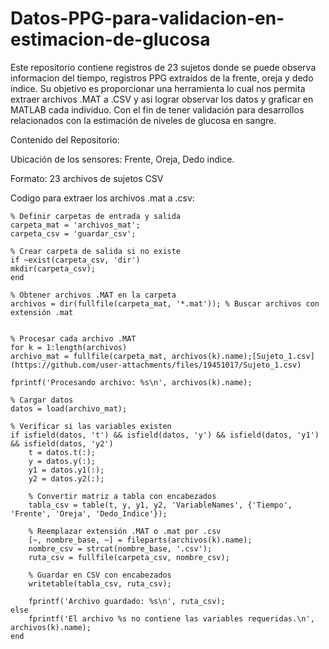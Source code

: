 # Datos-PPG-para-validacion-en-estimacion-de-glucosa
Este repositorio contiene registros de 23 sujetos donde se puede observa informacion del tiempo, registros PPG extraídos de la frente, oreja y dedo índice. Su objetivo es proporcionar una herramienta lo cual nos permita extraer archivos .MAT a .CSV y asi lograr observar los datos y graficar en MATLAB cada individuo. Con el fin de tener validación para desarrollos relacionados con la estimación de niveles de glucosa en sangre.

Contenido del Repositorio:

Ubicación de los sensores: Frente, Oreja, Dedo indice.

Formato: 23 archivos de sujetos CSV


Codigo para extraer los archivos .mat a .csv:

    % Definir carpetas de entrada y salida
    carpeta_mat = 'archivos_mat'; 
    carpeta_csv = 'guardar_csv';  

    % Crear carpeta de salida si no existe
    if ~exist(carpeta_csv, 'dir')
    mkdir(carpeta_csv);
    end

    % Obtener archivos .MAT en la carpeta
    archivos = dir(fullfile(carpeta_mat, '*.mat')); % Buscar archivos con extensión .mat


    % Procesar cada archivo .MAT
    for k = 1:length(archivos)
    archivo_mat = fullfile(carpeta_mat, archivos(k).name);[Sujeto_1.csv](https://github.com/user-attachments/files/19451017/Sujeto_1.csv)

    fprintf('Procesando archivo: %s\n', archivos(k).name);
    
    % Cargar datos
    datos = load(archivo_mat);
    
    % Verificar si las variables existen
    if isfield(datos, 't') && isfield(datos, 'y') && isfield(datos, 'y1') && isfield(datos, 'y2')
        t = datos.t(:);
        y = datos.y(:);
        y1 = datos.y1(:);
        y2 = datos.y2(:);

        % Convertir matriz a tabla con encabezados
        tabla_csv = table(t, y, y1, y2, 'VariableNames', {'Tiempo', 'Frente', 'Oreja', 'Dedo_Indice'});

        % Reemplazar extensión .MAT o .mat por .csv
        [~, nombre_base, ~] = fileparts(archivos(k).name);
        nombre_csv = strcat(nombre_base, '.csv');
        ruta_csv = fullfile(carpeta_csv, nombre_csv);

        % Guardar en CSV con encabezados
        writetable(tabla_csv, ruta_csv);

        fprintf('Archivo guardado: %s\n', ruta_csv);
    else
        fprintf('El archivo %s no contiene las variables requeridas.\n', archivos(k).name);
    end



